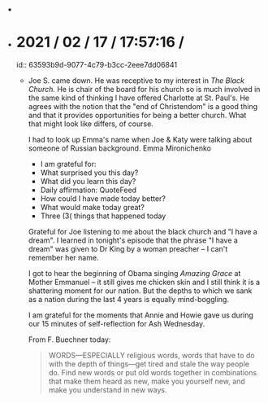 -
- # 2021 / 02 / 17 / 17:57:16 /
  id:: 63593b9d-9077-4c79-b3cc-2eee7dd06841
	- Joe S. came down. He was receptive to my interest in *The Black Church.* He is chair of the board for his church so is much involved in the same kind of thinking I have offered Charlotte at St. Paul's. He agrees with the notion that the "end of Christendom" is a good thing and that it provides opportunities for being a better church. What that might look like differs, of course.
	  
	  I had to look up Emma's name when Joe & Katy were talking about someone of Russian background. Emma Mironichenko
	  
	  * I am grateful for:
	  * What surprised you this day?
	  * What did you learn this day?
	  * Daily affirmation: QuoteFeed
	  * How could I have made today better?
	  * What would make today great?
	  * Three (3( things that happened today
	  
	  Grateful for Joe listening to me about the black church and "I have a dream". I learned in tonight's episode that the phrase "I have a dream" was given to Dr King by a woman preacher – I can't remember her name.
	  
	  I got to hear the beginning of Obama singing *Amazing Grace* at Mother Emmanuel – it still gives me chicken skin and I still think it is a shattering moment for our nation. But the depths to which we sank as a nation during the last 4 years is equally mind-boggling.
	  
	  I am grateful for the moments that Annie and Howie gave us during our 15 minutes of self-reflection for Ash Wednesday.
	  
	  From F. Buechner today:
	  
	  > WORDS—ESPECIALLY religious words, words that have to do with the depth of things—get tired and stale the way people do. Find new words or put old words together in combinations that make them heard as new, make you yourself new, and make you understand in new ways.
	  
	  <!-- Exported from TiddlyWiki at 19:18, 22nd October 2022 -->